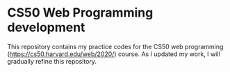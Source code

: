 # CS50 Web Programming development

This repository contains my practice codes for the CS50 web programming (https://cs50.harvard.edu/web/2020/) course. As I updated my work, I will gradually refine this repository.